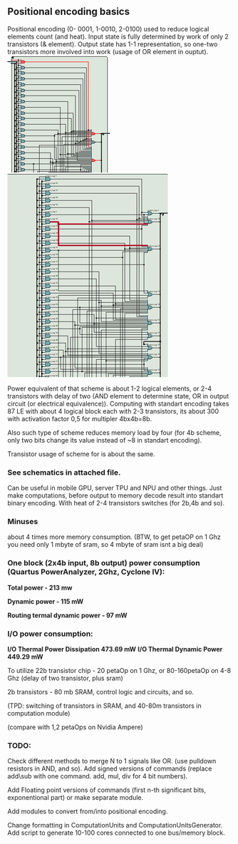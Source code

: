 ## Positional encoding basics

Positional encoding (0- 0001, 1-0010, 2-0100) used to reduce logical elements count (and heat). Input state is fully determined by work of only 2 transistors (& element). Output state has 1-1 representation, so one-two transistors more involved into work (usage of OR element in ouptut). 
![add operation](https://raw.githubusercontent.com/ValeryAndreevichPushkarev/PositionalEncoding/main/PositionalEncoding_3b_add_module_oneOperation.png)
![mul operation](https://raw.githubusercontent.com/ValeryAndreevichPushkarev/PositionalEncoding/main/PositionalEncoding_3b_mul_module.png)

Power equivalent of that scheme is about 1-2 logical elements, or 2-4 transistors with delay of two (AND element to determine state, OR in output circuit (or electrical equivalence)). 
Computing with standart encoding takes 87 LE with about 4 logical block each with 2-3 transistors, its about 300 with activation factor 0,5 for multipler 4bx4b=8b.

Also such type of scheme reduces memory load by four (for 4b scheme, only two bits change its value instead of ~8 in standart encoding).

Transistor usage of scheme for is about the same.

### See schematics in attached file.

Can be useful in mobile GPU, server TPU and NPU and other things. Just make computations, before output to memory decode result into standart binary encoding. With heat of 2-4 transistors switches (for 2b,4b and so).

### Minuses 
about 4 times more memory consumption. (BTW, to get petaOP on 1 Ghz you need only 1 mbyte of sram, so 4 mbyte of sram isnt a big deal)


### One block (2x4b input, 8b output) power consumption (Quartus PowerAnalyzer, 2Ghz,  Cyclone IV):

**Total power - 213 mw**

**Dynamic power - 115 mW**

**Routing termal dynamic power - 97 mW**

### I/O power consumption:

**I/O Thermal Power Dissipation	473.69 mW**
**I/O Thermal Dynamic Power 449.29 mW**

To utilize 22b transistor chip - 20 petaOp on 1 Ghz, or 80-160petaOp on 4-8 Ghz (delay of two transistor, plus sram)

2b transistors - 80 mb SRAM, control logic and circuits, and so.

(TPD: switching of transistors in SRAM, and 40-80m transistors in computation module)

(compare with 1,2 petaOps on Nvidia Ampere)


### TODO:
Check different methods to merge N to 1 signals like OR. (use pulldown resistors in AND, and so).
Add signed versions of commands (replace add\sub with one command. add, mul, div for 4 bit numbers).

Add Floating point versions of commands (first n-th significant bits, exponentional part) or make separate module.

Add modules to convert from/into positional encoding.

Change formatting in ComputationUnits and ComputationUnitsGenerator.
Add script to generate 10-100 cores connected to one bus/memory block.
